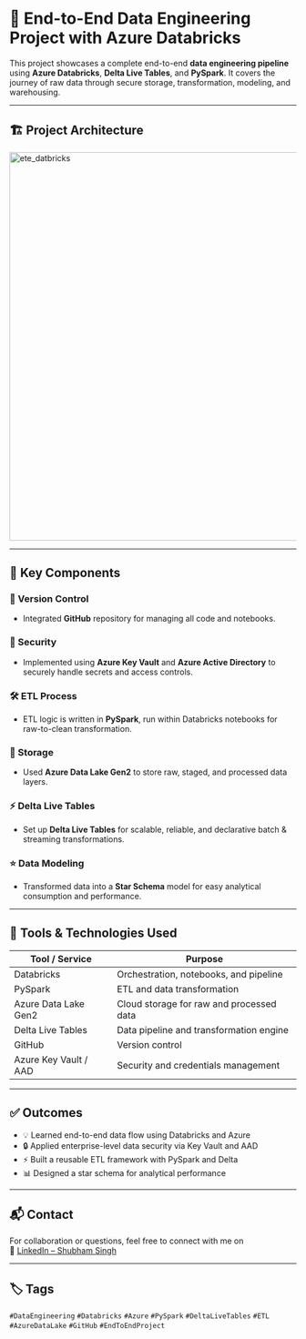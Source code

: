 # 🔷 End-to-End Data Engineering Project with Azure Databricks

This project showcases a complete end-to-end **data engineering pipeline** using **Azure Databricks**, **Delta Live Tables**, and **PySpark**. It covers the journey of raw data through secure storage, transformation, modeling, and warehousing.

---

## 🏗️ Project Architecture

<img width="973" height="683" alt="ete_datbricks" src="https://github.com/user-attachments/assets/0db64d8e-c2dd-4b7c-9700-06b61f47eca8" />

---

## 🚀 Key Components

### 🔗 Version Control  
- Integrated **GitHub** repository for managing all code and notebooks.

### 🔐 Security  
- Implemented using **Azure Key Vault** and **Azure Active Directory** to securely handle secrets and access controls.

### 🛠️ ETL Process  
- ETL logic is written in **PySpark**, run within Databricks notebooks for raw-to-clean transformation.

### 💾 Storage  
- Used **Azure Data Lake Gen2** to store raw, staged, and processed data layers.

### ⚡ Delta Live Tables  
- Set up **Delta Live Tables** for scalable, reliable, and declarative batch & streaming transformations.

### ⭐ Data Modeling  
- Transformed data into a **Star Schema** model for easy analytical consumption and performance.

---

## 🧰 Tools & Technologies Used

| Tool / Service         | Purpose                                 |
|------------------------|------------------------------------------|
| Databricks             | Orchestration, notebooks, and pipeline   |
| PySpark                | ETL and data transformation              |
| Azure Data Lake Gen2   | Cloud storage for raw and processed data |
| Delta Live Tables      | Data pipeline and transformation engine  |
| GitHub                 | Version control                          |
| Azure Key Vault / AAD  | Security and credentials management      |

---

## ✅ Outcomes

- 💡 Learned end-to-end data flow using Databricks and Azure  
- 🔒 Applied enterprise-level data security via Key Vault and AAD  
- ⚡ Built a reusable ETL framework with PySpark and Delta  
- 📊 Designed a star schema for analytical performance  

---

## 📬 Contact

For collaboration or questions, feel free to connect with me on  
🔗 [LinkedIn – Shubham Singh](https://www.linkedin.com/in/shubham-singh-59a95b230/)

---

## 🏷️ Tags

`#DataEngineering` `#Databricks` `#Azure` `#PySpark` `#DeltaLiveTables` `#ETL` `#AzureDataLake` `#GitHub` `#EndToEndProject`


